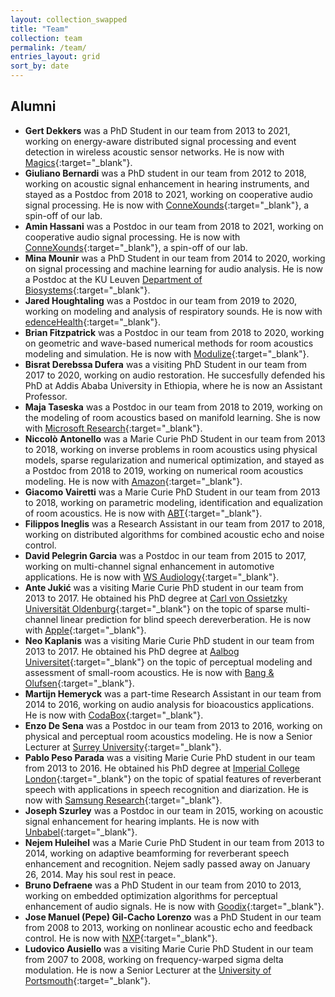 ```yaml
---
layout: collection_swapped
title: "Team"
collection: team
permalink: /team/
entries_layout: grid
sort_by: date
---
```


## Alumni
* **Gert Dekkers** was a PhD Student in our team from 2013 to 2021, working on energy-aware distributed signal processing and event detection in wireless acoustic sensor networks. He is now with [Magics](https://www.magics.tech){:target="_blank"}.
* **Giuliano Bernardi** was a PhD student in our team from 2012 to 2018, working on acoustic signal enhancement in hearing instruments, and stayed as a Postdoc from 2018 to 2021, working on cooperative audio signal processing. He is now with [ConneXounds](https://www.connexounds.com){:target="_blank"}, a spin-off of our lab.
* **Amin Hassani** was a Postdoc in our team from 2018 to 2021, working on cooperative audio signal processing. He is now with [ConneXounds](https://www.connexounds.com){:target="_blank"}, a spin-off of our lab.
* **Mina Mounir** was a PhD Student in our team from 2014 to 2020, working on signal processing and machine learning for audio analysis. He is now a Postdoc at the KU Leuven [Department of Biosystems](https://www.biw.kuleuven.be/biosyst/english/dptbiosyst){:target="_blank"}.
* **Jared Houghtaling** was a Postdoc in our team from 2019 to 2020, working on modeling and analysis of respiratory sounds. He is now with [edenceHealth](https://edence.health/){:target="_blank"}.
* **Brian Fitzpatrick** was a Postdoc in our team from 2018 to 2020, working on geometric and wave-based numerical methods for room acoustics modeling and simulation. He is now with [Modulize](https://www.modulize.io){:target="_blank"}.
* **Bisrat Derebssa Dufera** was a visiting PhD Student in our team from 2017 to 2020, working on audio restoration. He succesfully defended his PhD at Addis Ababa University in Ethiopia, where he is now an Assistant Professor.
* **Maja Taseska** was a Postdoc in our team from 2018 to 2019, working on the modeling of room acoustics based on manifold learning. She is now with [Microsoft Research](https://www.microsoft.com/en-us/research/){:target="_blank"}.
* **Niccolò Antonello** was a Marie Curie PhD Student in our team from 2013 to 2018, working on inverse problems in room acoustics using physical models, sparse regularization and numerical optimization, and stayed as a Postdoc from 2018 to 2019, working on numerical room acoustics modeling. He is now with [Amazon](https://www.amazon.science){:target="_blank"}.
* **Giacomo Vairetti** was a Marie Curie PhD Student in our team from 2013 to 2018, working on parametric modeling, identification and equalization of room acoustics. He is now with [ABT](http://www.abt.eu/){:target="_blank"}.
* **Filippos Ineglis** was a Research Assistant in our team from 2017 to 2018, working on distributed algorithms for combined acoustic echo and noise control.
* **David Pelegrin Garcia** was a Postdoc in our team from 2015 to 2017, working on multi-channel signal enhancement in automotive applications. He is now with [WS Audiology](https://www.wsa.com){:target="_blank"}.
* **Ante Jukić** was a visiting Marie Curie PhD student in our team from 2013 to 2017. He obtained his PhD degree at [Carl von Ossietzky Universität Oldenburg](https://uol.de){:target="_blank"} on the topic of sparse multi-channel linear prediction for blind speech dereverberation. He is now with [Apple](https://www.apple.com){:target="_blank"}.
* **Neo Kaplanis** was a visiting Marie Curie PhD student in our team from 2013 to 2017. He obtained his PhD degree at [Aalbog Universitet](https://www.en.aau.dk){:target="_blank"} on the topic of perceptual modeling and assessment of small-room acoustics. He is now with [Bang & Olufsen](https://corporate.bang-olufsen.com/en/){:target="_blank"}.
* **Martijn Hemeryck** was a part-time Research Assistant in our team from 2014 to 2016, working on audio analysis for bioacoustics applications. He is now with [CodaBox](https://www.codabox.com/){:target="_blank"}.
* **Enzo De Sena** was a Postdoc in our team from 2013 to 2016, working on physical and perceptual room acoustics modeling. He is now a Senior Lecturer at [Surrey University](https://www.surrey.ac.uk){:target="_blank"}.
* **Pablo Peso Parada** was a visiting Marie Curie PhD student in our team from 2013 to 2016. He obtained his PhD degree at [Imperial College London](http://www3.imperial.ac.uk/){:target="_blank"} on the topic of spatial features of reverberant speech with applications in speech recognition and diarization. He is now with [Samsung Research](https://research.samsung.com){:target="_blank"}.
* **Joseph Szurley** was a Postdoc in our team in 2015, working on acoustic signal enhancement for hearing implants. He is now with [Unbabel](https://unbabel.com){:target="_blank"}.
* **Nejem Huleihel** was a Marie Curie PhD Student in our team from 2013 to 2014, working on adaptive beamforming for reverberant speech enhancement and recognition. Nejem sadly passed away on January 26, 2014. May his soul rest in peace.
* **Bruno Defraene** was a PhD Student in our team from 2010 to 2013, working on embedded optimization algorithms for perceptual enhancement of audio signals. He is now with [Goodix](https://www.goodix.com/en){:target="_blank"}.
* **Jose Manuel (Pepe) Gil-Cacho Lorenzo** was a PhD Student in our team from 2008 to 2013, working on nonlinear acoustic echo and feedback control. He is now with [NXP](https://www.nxp.com){:target="_blank"}.
* **Ludovico Ausiello** was a visiting Marie Curie PhD Student in our team from 2007 to 2008, working on frequency-warped sigma delta modulation. He is now a Senior Lecturer at the [University of Portsmouth](https://www.port.ac.uk){:target="_blank"}.
